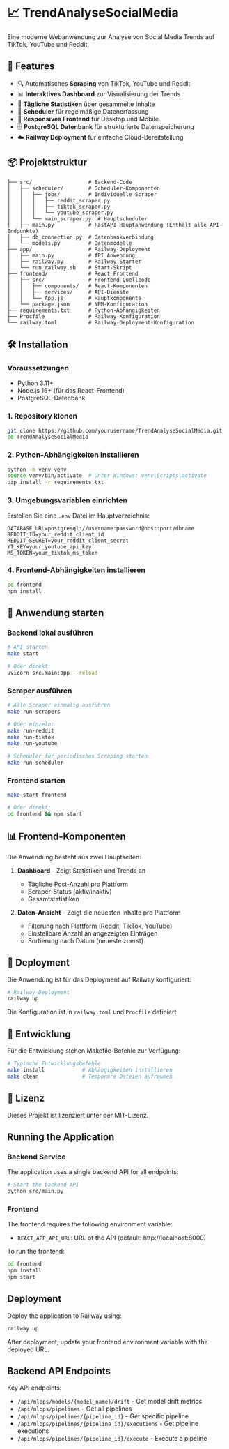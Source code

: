 # 📈 TrendAnalyseSocialMedia

Eine moderne Webanwendung zur Analyse von Social Media Trends auf TikTok, YouTube und Reddit.

## 🚀 Features

- 🔍 Automatisches **Scraping** von TikTok, YouTube und Reddit
- 📊 **Interaktives Dashboard** zur Visualisierung der Trends
- 📅 **Tägliche Statistiken** über gesammelte Inhalte
- 🔄 **Scheduler** für regelmäßige Datenerfassung
- 📱 **Responsives Frontend** für Desktop und Mobile
- 🗄️ **PostgreSQL Datenbank** für strukturierte Datenspeicherung
- ☁️ **Railway Deployment** für einfache Cloud-Bereitstellung

## 📦 Projektstruktur

```
├── src/                  # Backend-Code
│   ├── scheduler/        # Scheduler-Komponenten
│   │   ├── jobs/         # Individuelle Scraper
│   │   │   ├── reddit_scraper.py
│   │   │   ├── tiktok_scraper.py
│   │   │   └── youtube_scraper.py
│   │   └── main_scraper.py  # Hauptscheduler
│   ├── main.py           # FastAPI Hauptanwendung (Enthält alle API-Endpunkte)
│   ├── db_connection.py  # Datenbankverbindung
│   └── models.py         # Datenmodelle
├── app/                  # Railway-Deployment
│   ├── main.py           # API Anwendung
│   ├── railway.py        # Railway Starter
│   └── run_railway.sh    # Start-Skript
├── frontend/             # React Frontend
│   ├── src/              # Frontend-Quellcode
│   │   ├── components/   # React-Komponenten
│   │   ├── services/     # API-Dienste
│   │   └── App.js        # Hauptkomponente
│   └── package.json      # NPM-Konfiguration
├── requirements.txt      # Python-Abhängigkeiten
├── Procfile              # Railway-Konfiguration
└── railway.toml          # Railway-Deployment-Konfiguration
```

## 🛠️ Installation

### Voraussetzungen

- Python 3.11+
- Node.js 16+ (für das React-Frontend)
- PostgreSQL-Datenbank

### 1. Repository klonen

```bash
git clone https://github.com/yourusername/TrendAnalyseSocialMedia.git
cd TrendAnalyseSocialMedia
```

### 2. Python-Abhängigkeiten installieren

```bash
python -m venv venv
source venv/bin/activate  # Unter Windows: venv\Scripts\activate
pip install -r requirements.txt
```

### 3. Umgebungsvariablen einrichten

Erstellen Sie eine `.env` Datei im Hauptverzeichnis:

```env
DATABASE_URL=postgresql://username:password@host:port/dbname
REDDIT_ID=your_reddit_client_id
REDDIT_SECRET=your_reddit_client_secret
YT_KEY=your_youtube_api_key
MS_TOKEN=your_tiktok_ms_token
```

### 4. Frontend-Abhängigkeiten installieren

```bash
cd frontend
npm install
```

## 🚀 Anwendung starten

### Backend lokal ausführen

```bash
# API starten
make start

# Oder direkt:
uvicorn src.main:app --reload
```

### Scraper ausführen

```bash
# Alle Scraper einmalig ausführen
make run-scrapers

# Oder einzeln:
make run-reddit
make run-tiktok
make run-youtube

# Scheduler für periodisches Scraping starten
make run-scheduler
```

### Frontend starten

```bash
make start-frontend

# Oder direkt:
cd frontend && npm start
```

## 📊 Frontend-Komponenten

Die Anwendung besteht aus zwei Hauptseiten:

1. **Dashboard** - Zeigt Statistiken und Trends an
   - Tägliche Post-Anzahl pro Plattform
   - Scraper-Status (aktiv/inaktiv)
   - Gesamtstatistiken

2. **Daten-Ansicht** - Zeigt die neuesten Inhalte pro Plattform
   - Filterung nach Plattform (Reddit, TikTok, YouTube)
   - Einstellbare Anzahl an angezeigten Einträgen
   - Sortierung nach Datum (neueste zuerst)

## 🔄 Deployment

Die Anwendung ist für das Deployment auf Railway konfiguriert:

```bash
# Railway-Deployment
railway up
```

Die Konfiguration ist in `railway.toml` und `Procfile` definiert.

## 🧪 Entwicklung

Für die Entwicklung stehen Makefile-Befehle zur Verfügung:

```bash
# Typische Entwicklungsbefehle
make install            # Abhängigkeiten installieren
make clean              # Temporäre Dateien aufräumen
```

## 📄 Lizenz

Dieses Projekt ist lizenziert unter der MIT-Lizenz.

## Running the Application

### Backend Service

The application uses a single backend API for all endpoints:

```bash
# Start the backend API
python src/main.py
```

### Frontend

The frontend requires the following environment variable:

- `REACT_APP_API_URL`: URL of the API (default: http://localhost:8000)

To run the frontend:

```bash
cd frontend
npm install
npm start
```

## Deployment

Deploy the application to Railway using:

```bash
railway up
```

After deployment, update your frontend environment variable with the deployed URL.

## Backend API Endpoints

Key API endpoints:

- `/api/mlops/models/{model_name}/drift` - Get model drift metrics
- `/api/mlops/pipelines` - Get all pipelines
- `/api/mlops/pipelines/{pipeline_id}` - Get specific pipeline
- `/api/mlops/pipelines/{pipeline_id}/executions` - Get pipeline executions
- `/api/mlops/pipelines/{pipeline_id}/execute` - Execute a pipeline
